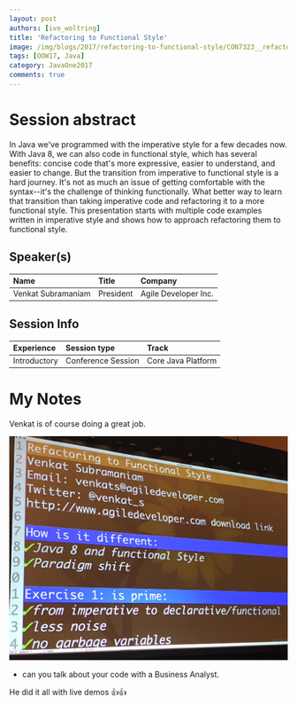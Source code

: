 ```yaml
---
layout: post
authors: [ivo_woltring]
title: 'Refactoring to Functional Style'
image: /img/blogs/2017/refactoring-to-functional-style/CON7323__refactoring-to-functional-style.jpg
tags: [OOW17, Java]
category: JavaOne2017
comments: true
---
```



# Session abstract

In Java we've programmed with the imperative style for a few decades now. With Java 8, we can also code in functional style, which has several benefits: concise code that's more expressive, easier to understand, and easier to change. But the transition from imperative to functional style is a hard journey. It's not as much an issue of getting comfortable with the syntax--it's the challenge of thinking functionally. What better way to learn that transition than taking imperative code and refactoring it to a more functional style. This presentation starts with multiple code examples written in imperative style and shows how to approach refactoring them to functional style.
<!--more-->
## Speaker(s)

|Name|Title|Company|
|:---|:---|:---|
|Venkat Subramaniam|President|Agile Developer Inc.|


## Session Info

| Experience | Session type | Track  |
|:-----------|:-------------|:-------|
| Introductory | Conference Session | Core Java Platform |

# My Notes

Venkat is of course doing a great job. 

![refactoring-to-functional-style](/img/blogs/2017/refactoring-to-functional-style/CON7323__refactoring-to-functional-style.jpg)

* can you talk about your code with a Business Analyst. 

He did it all with live demos
👍👍
        
